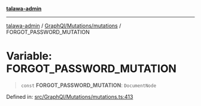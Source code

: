 [**talawa-admin**](../../../../README.md)

***

[talawa-admin](../../../../README.md) / [GraphQl/Mutations/mutations](../README.md) / FORGOT\_PASSWORD\_MUTATION

# Variable: FORGOT\_PASSWORD\_MUTATION

> `const` **FORGOT\_PASSWORD\_MUTATION**: `DocumentNode`

Defined in: [src/GraphQl/Mutations/mutations.ts:413](https://github.com/gautam-divyanshu/talawa-admin/blob/9fef64ff9fb30eb3195cc9100606d8b7a89bca79/src/GraphQl/Mutations/mutations.ts#L413)
